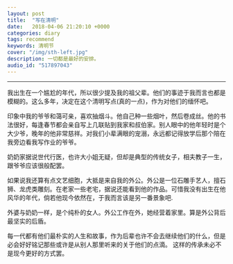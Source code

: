 ```yaml
---
layout: post
title:  "写在清明"
date:   2018-04-06 21:20:10 +0000
categories: diary
tags: recommend
keywords: 清明节
cover: "/img/sth-left.jpg"
description: 一切都是最好的安排。
audio_id: "517897043"
---
```


---
我出生在一个尴尬的年代，所以很少提及我的祖父辈。他们的事迹于我而言也都是模糊的。这么多年，决定在这个清明写点(真的一点)，作为对他们的缅怀吧。

印象中我的爷爷和蔼可亲，喜欢抽烟斗。他自己种一些烟叶，然后卷成丝。他的书法很好，每逢春节都会亲自写上几联贴到我家和叔伯家。别人眼中的他年轻时是个大少爷，晚年的他非常慈祥。对我们小辈满眼的宠溺，永远都记得放学后那个陪在我旁边看我写作业的爷爷。

奶奶家据说世代行医，也许大小姐无疑，但却是典型的传统女子，相夫教子一生，跟爷爷应该很般配罢。

如果说我还算有点文艺细胞，大抵是来自我的外公。外公是一位石雕手艺人，擅石狮、龙虎类雕刻。在老家一些老宅，据说还能看到他的作品。可惜我没有出生在他风华的年代，倘若他现今依然在，于我而言该是另一番景象吧.

外婆与奶奶一样，是个纯朴的女人。外公工作在外，她经营着家里。算是外公背后最坚实的后盾。

每一代都有他们最朴实的人生和故事，作为后辈也许不会去继续他们的什么，但是必会好好铭记那些或许是从别人那里听来的关于他们的点滴。
这样的传承未必不是现今更好的方式罢。